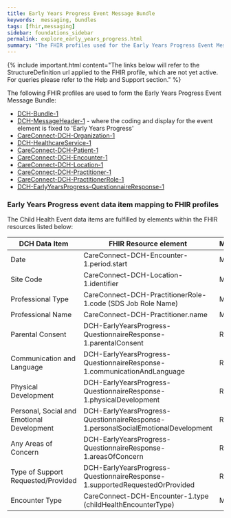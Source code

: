 ```yaml
---
title: Early Years Progress Event Message Bundle
keywords:  messaging, bundles
tags: [fhir,messaging]
sidebar: foundations_sidebar
permalink: explore_early_years_progress.html
summary: "The FHIR profiles used for the Early Years Progress Event Message Bundle"
---
```


{% include important.html content="The links below will refer to the StructureDefinition url applied to the FHIR profile, which are not yet active. For queries please refer to the Help and Support section." %} 

The following FHIR profiles are used to form the Early Years Progress Event Message Bundle:

- [DCH-Bundle-1](https://fhir.nhs.uk/STU3/StructureDefinition/DCH-Bundle-1)
- [DCH-MessageHeader-1](https://fhir.nhs.uk/STU3/StructureDefinition/DCH-MessageHeader-1) - where the coding and display for the event element is fixed to 'Early Years Progress'
- [CareConnect-DCH-Organization-1](https://fhir.nhs.uk/STU3/StructureDefinition/CareConnect-DCH-Organization-1)
- [DCH-HealthcareService-1](https://fhir.nhs.uk/STU3/StructureDefinition/DCH-HealthcareService-1)
- [CareConnect-DCH-Patient-1](https://fhir.nhs.uk/STU3/StructureDefinition/CareConnect-DCH-Patient-1)
- [CareConnect-DCH-Encounter-1](https://fhir.nhs.uk/STU3/StructureDefinition/CareConnect-DCH-Encounter-1)
- [CareConnect-DCH-Location-1](https://fhir.nhs.uk/STU3/StructureDefinition/CareConnect-DCH-Location-1)
- [CareConnect-DCH-Practitioner-1](https://fhir.nhs.uk/STU3/StructureDefinition/CareConnect-DCH-Practitioner-1)
- [CareConnect-DCH-PractitionerRole-1](https://fhir.nhs.uk/STU3/StructureDefinition/CareConnect-DCH-PractitionerRole-1)
- [DCH-EarlyYearsProgress-QuestionnaireResponse-1](https://fhir.nhs.uk/STU3/StructureDefinition/DCH-EarlyYearsProgress-QuestionnaireResponse-1)

### Early Years Progress event data item mapping to FHIR profiles ###

The Child Health Event data items are fulfilled by elements within the FHIR resources listed below:

| DCH Data Item                              | FHIR Resource element                                               | Mandatory/Required/Optional |
|--------------------------------------------|---------------------------------------------------------------------|-----------------------------|
| Date                                       | CareConnect-DCH-Encounter-1.period.start                            | Mandatory                   |
| Site Code                                  | CareConnect-DCH-Location-1.identifier                               | Mandatory                   |
| Professional Type                          | CareConnect-DCH-PractitionerRole-1.code (SDS Job Role Name) | Mandatory                   |
| Professional Name                          | CareConnect-DCH-Practitioner.name                                   | Mandatory                   |
| Parental Consent                           | DCH-EarlyYearsProgress-QuestionnaireResponse-1.parentalConsent                        | Required                    |
| Communication and Language                 | DCH-EarlyYearsProgress-QuestionnaireResponse-1.communicationAndLanguage                    | Required                    |
| Physical Development                       | DCH-EarlyYearsProgress-QuestionnaireResponse-1.physicalDevelopment                    | Required                    |
| Personal, Social and Emotional Development | DCH-EarlyYearsProgress-QuestionnaireResponse-1.personalSocialEmotionalDevelopment                    | Required                    |
| Any Areas of Concern                       | DCH-EarlyYearsProgress-QuestionnaireResponse-1.areasOfConcern                    | Required                    |
| Type of Support Requested/Provided         | DCH-EarlyYearsProgress-QuestionnaireResponse-1.supportedRequestedOrProvided                    | Required                    |
| Encounter Type                             | CareConnect-DCH-Encounter-1.type (childHealthEncounterType)           | Mandatory                   |